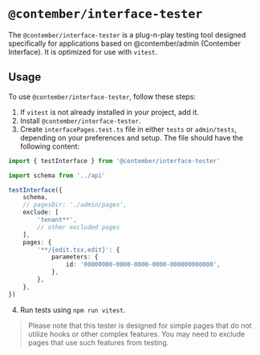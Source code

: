 # `@contember/interface-tester`

The `@contember/interface-tester` is a plug-n-play testing tool designed specifically for applications based on @contember/admin (Contember Interface). It is optimized for use with `vitest`.

## Usage

To use `@contember/interface-tester`, follow these steps:

1. If `vitest` is not already installed in your project, add it.
2. Install `@contember/interface-tester`.
3. Create `interfacePages.test.ts` file in either `tests` or `admin/tests`, depending on your preferences and setup. The file should have the following content:

```typescript
import { testInterface } from '@contember/interface-tester'

import schema from '../api'

testInterface({
	schema,
	// pagesDir: './admin/pages', 
	exclude: [
		'tenant**',
		// other excluded pages
	],
	pages: {
		'**/{edit.tsx,edit}': {
			parameters: {
				id: '00000000-0000-0000-0000-000000000000',
			},
		},
	},
})
```

4. Run tests using `npm run vitest`.

> Please note that this tester is designed for simple pages that do not utilize hooks or other complex features. You may need to exclude pages that use such features from testing.

